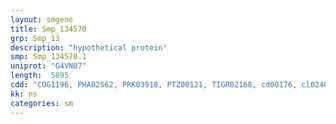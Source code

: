 ```yaml
---
layout: smgene
title: Smp_134570
grp: Smp_13
description: "hypothetical protein"
smp: Smp_134570.1
uniprot: "G4VN07"
length:  5895
cdd: "COG1196, PHA02562, PRK03918, PTZ00121, TIGR02168, cd00176, cl02488, pfam07888, pfam13863"
kk: ns
categories: sm
---
```

